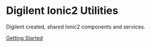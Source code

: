 # Digilent Ionic2 Utilities
Digilent created, shared Ionic2 components and services.

[Getting Started](https://reference.digilentinc.com/reference/software/digilent-ionic2-utilities/start)